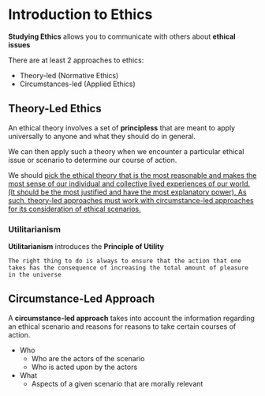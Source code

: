 # Introduction to Ethics

**Studying Ethics** allows you to communicate with others about **ethical issues**

There are at least 2 approaches to ethics:
* Theory-led (Normative Ethics)
* Circumstances-led (Applied Ethics)

## Theory-Led Ethics

An ethical theory involves a set of **principless** that are meant to apply universally to anyone and what they should do in general.

We can then apply such a theory when we encounter a particular ethical issue or scenario to determine our course of action.

We should <ins>pick the ethical theory that is the most reasonable and makes the most sense of our individual and collective lived experiences of our world.
(It should be the most justified and have the most explanatory power). As such, theory-led approaches must work with circumstance-led approaches for its consideration of ethical scenarios.

### Utilitarianism
**Utilitarianism** introduces the **Principle of Utility**

    The right thing to do is always to ensure that the action that one takes has the consequence of increasing the total amount of pleasure in the universe

## Circumstance-Led Approach
A **circumstance-led approach** takes into account the information regarding an ethical scenario and reasons for reasons to take certain courses of action.

* Who
    * Who are the actors of the scenario
    * Who is acted upon by the actors
* What
    * Aspects of a given scenario that are morally relevant
